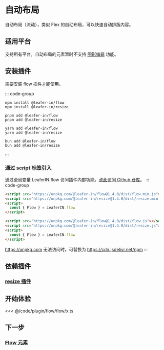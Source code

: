 <script setup>
import Case from '/component/Case.vue'
</script>

# 自动布局

自动布局（流动），类似 Flex 的自动布局，可以快速自动排版内容。

<case name="Flow" count=6 height=160 editor=false></case>

## 适用平台

支持所有平台，自动布局的元素暂时不支持 [图形编辑](/plugin/in/editor/) 功能。

## 安装插件

需要安装 flow 插件才能使用。

::: code-group

```sh[npm]
npm install @leafer-in/flow
npm install @leafer-in/resize
```

```sh[pnpm]
pnpm add @leafer-in/flow
pnpm add @leafer-in/resize
```

```sh[yarn]
yarn add @leafer-in/flow
yarn add @leafer-in/resize
```

```sh[bun]
bun add @leafer-in/flow
bun add @leafer-in/resize
```

:::

### 通过 script 标签引入

通过全局变量 LeaferIN.flow 访问插件内部功能，[点此访问 Github 仓库](https://github.com/leaferjs/leafer-in/tree/main/packages/flow)。
::: code-group

```html [flow.min]
<script src="https://unpkg.com/@leafer-in/flow@1.4.0/dist/flow.min.js"></script>
<script src="https://unpkg.com/@leafer-in/resize@1.4.0/dist/resize.min.js"></script>
<script>
  const { Flow } = LeaferIN.flow
</script>
```

```html [flow]
<script src="https://unpkg.com/@leafer-in/flow@1.4.0/dist/flow.js"></script>
<script src="https://unpkg.com/@leafer-in/resize@1.4.0/dist/resize.js"></script>
<script>
  const { Flow } = LeaferIN.flow
</script>
```

https://unpkg.com 无法访问时，可替换为 https://cdn.jsdelivr.net/npm
:::

## 依赖插件

### [resize 插件](/plugin/in/resize/index.md)

## 开始体验

<case name="Flow" count=1 height=160 editor=false></case>

<<< @/code/plugin/flow/flow/x.ts

## 下一步

### [Flow 元素](./Flow.md)

